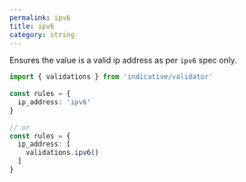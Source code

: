 ```yaml
---
permalink: ipv6
title: ipv6
category: string
---
```


Ensures the value is a valid ip address as per `ipv6` spec only.
 
```ts
import { validations } from 'indicative/validator'
 
const rules = {
  ip_address: 'ipv6'
}
 
// or
const rules = {
  ip_address: [
    validations.ipv6()
  ]
}
```